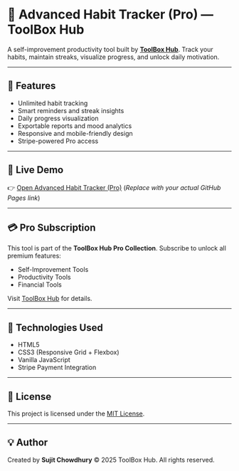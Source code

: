 # 🧭 Advanced Habit Tracker (Pro) — ToolBox Hub

A self-improvement productivity tool built by **[ToolBox Hub](https://www.omnitoolaz.com)**.
Track your habits, maintain streaks, visualize progress, and unlock daily motivation.

---

## 🌟 Features

* Unlimited habit tracking
* Smart reminders and streak insights
* Daily progress visualization
* Exportable reports and mood analytics
* Responsive and mobile-friendly design
* Stripe-powered Pro access

---

## 🚀 Live Demo

👉 [Open Advanced Habit Tracker (Pro)](https://github.com/SUJIT-G/habit-tracker-pro/)
(*Replace with your actual GitHub Pages link*)

---

## 💳 Pro Subscription

This tool is part of the **ToolBox Hub Pro Collection**.
Subscribe to unlock all premium features:

* Self-Improvement Tools
* Productivity Tools
* Financial Tools

Visit [ToolBox Hub](https://www.omnitoolaz.com) for details.

---

## 🧰 Technologies Used

* HTML5
* CSS3 (Responsive Grid + Flexbox)
* Vanilla JavaScript
* Stripe Payment Integration

---

## 🧾 License

This project is licensed under the [MIT License](LICENSE.md).

---

## 💡 Author

Created by **Sujit Chowdhury**
© 2025 ToolBox Hub. All rights reserved.

